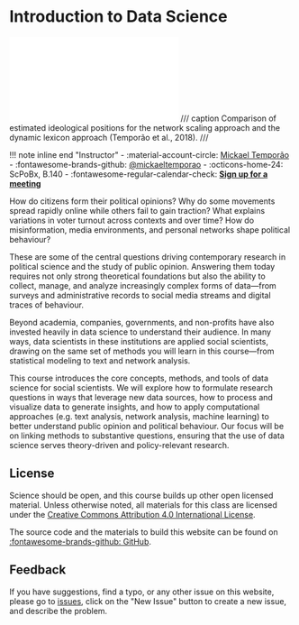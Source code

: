 # Introduction to Data Science

![Temporão et al., 2018](images/pa_dla_fig_1.pdf)
/// caption
Comparison of estimated ideological positions for the network scaling approach and the dynamic lexicon approach (Temporão et al., 2018). 
///

!!! note inline end "Instructor"
     - :material-account-circle: [Mickael Temporão](https://ent.sciencespobordeaux.fr/fr/annuaire/t/e/m/uduser-temporao-mickael-fr.html)
         - :fontawesome-brands-github: [@mickaeltemporao](https://github.com/mickaeltemporao)
     - :octicons-home-24: ScPoBx, B.140
     - :fontawesome-regular-calendar-check: [**Sign up for a meeting**](https://calendar.app.google/gC9dJNLrdZY7pWax6)

How do citizens form their political opinions? Why do some movements spread rapidly online while others fail to gain traction? What explains variations in voter turnout across contexts and over time? How do misinformation, media environments, and personal networks shape political behaviour?

These are some of the central questions driving contemporary research in political science and the study of public opinion. Answering them today requires not only strong theoretical foundations but also the ability to collect, manage, and analyze increasingly complex forms of data—from surveys and administrative records to social media streams and digital traces of behaviour.

Beyond academia, companies, governments, and non-profits have also invested heavily in data science to understand their audience. In many ways, data scientists in these institutions are applied social scientists, drawing on the same set of methods you will learn in this course—from statistical modeling to text and network analysis.

This course introduces the core concepts, methods, and tools of data science for social scientists. We will explore how to formulate research questions in ways that leverage new data sources, how to process and visualize data to generate insights, and how to apply computational approaches (e.g. text analysis, network analysis, machine learning) to better understand public opinion and political behaviour. Our focus will be on linking methods to substantive questions, ensuring that the use of data science serves theory-driven and policy-relevant research.


## License

Science should be open, and this course builds up other open licensed material. Unless otherwise noted, all materials for this class are licensed under the [Creative Commons Attribution 4.0 International License](http://creativecommons.org/licenses/by-nc-sa/4.0/).

The source code and the materials to build this website can be found on [:fontawesome-brands-github: GitHub](https://github.com/mickaeltemporao/data-science).


## Feedback

If you have suggestions, find a typo, or any other issue on this website, please go to [issues](https://github.com/mickaeltemporao/data-science/issues), click on the "New Issue" button to create a new issue, and describe the problem.

